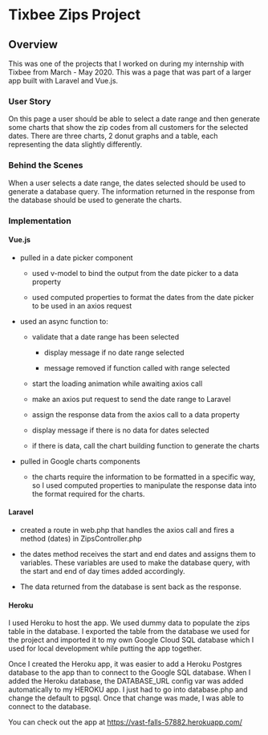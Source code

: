 # Tixbee Zips Project

## Overview

This was one of the projects that I worked on during my internship with Tixbee from March - May 2020.  This was a page that was part of a larger app built with Laravel and Vue.js.  

### User Story

On this page a user should be able to select a date range and then generate some charts that show the zip codes from all customers for the selected dates.  There are three charts, 2 donut graphs and a table, each representing the data slightly differently.

### Behind the Scenes

When a user selects a date range, the dates selected should be used to generate a database query.  The information returned in the response from the database should be used to generate the charts.

### Implementation

#### Vue.js

- pulled in a date picker component

  - used v-model to bind the output from the date picker to a data property

  - used computed properties to format the dates from the date picker to be used in an axios request


- used an async function to:
  - validate that a date range has been selected

    - display message if no date range selected

    - message removed if function called with range selected

  - start the loading animation while awaiting axios call
  
  - make an axios put request to send the date range to Laravel

  - assign the response data from the axios call to a data property

  - display message if there is no data for dates selected

  - if there is data, call the chart building function to generate the charts

- pulled in Google charts components

  - the charts require the information to be formatted in a specific way, so I used computed properties to manipulate the response data into the format required for the charts.

#### Laravel

- created a route in web.php that handles the axios call and fires a method (dates) in ZipsController.php

- the dates method receives the start and end dates and assigns them to variables.  These variables are used to make the database query, with the start and end of day times added accordingly.  
  
- The data returned from the database is sent back as the response.

#### Heroku

I used Heroku to host the app.  We used dummy data to populate the zips table in the database.  I exported the table from the database we used for the project and imported it to my own Google Cloud SQL database which I used for local development while putting the app together.
  
Once I created the Heroku app, it was easier to add a Heroku Postgres database to the app than to connect to the Google SQL database.  When I added the Heroku database, the DATABASE_URL config var was added automatically to my HEROKU app.  I just had to go into database.php and change the default to pgsql.  Once that change was made, I was able to connect to the database.

You can check out the app at https://vast-falls-57882.herokuapp.com/